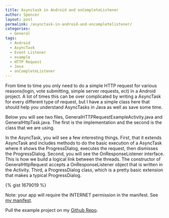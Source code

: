 ```yaml
---
title: Asynctask in Android and onCompleteListener
author: Spencer
layout: post
permalink: /asynctask-in-android-and-oncompletelistener/
categories:
  - General
tags:
  - Android
  - AsyncTask
  - Event Listener
  - example
  - HTTP Request
  - Java
  - onCompleteListener
---
```

From time to time you only need to do a simple HTTP request for various reasons(login, vote submitting, simple server requests, ect) in a Android project. A lot of times this can be over complicated by writing a AsyncTask for every different type of request, but I have a simple class here that should help you understand AsyncTasks in Java as well as save some time.

Below you will see two files, GeneralHTTPRequestExampleActivity.java and GeneralHttpTask.java. The first is the implementation and the second is the class that we are using.

In the AsyncTask, you will see a few interesting things. First, that it extends AsyncTask and includes methods to do the basic execution of a AsyncTask where it shows the ProgressDialog, executes the request, then dismisses the ProgressDialog. Second, you will see the OnResponseListener interface. This is how we build a logical link between the threads. The constructor of GeneralHttpRequest accepts a OnResponseListener object that is written in the Activity. Third, a ProgressDialog class, which is a pretty basic extension that makes a typical ProgressDialog.

{% gist 1679019 %}

Note: your app will require the INTERNET permission in the manifest. See [my manifest][1].

Pull the example project on my [Github Repo][2].

   [1]: https://github.com/soberstadt/GeneralHttpAndroidExample/blob/master/AndroidManifest.xml
   [2]: https://github.com/soberstadt/GeneralHttpAndroidExample (General Http Android Example)
